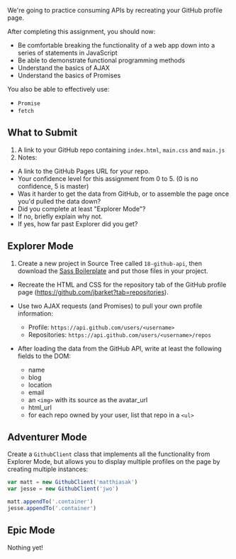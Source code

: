 We're going to practice consuming APIs by recreating your GitHub profile page.

After completing this assignment, you should now:

* Be comfortable breaking the functionality of a web app down into a series of statements in JavaScript
* Be able to demonstrate functional programming methods
* Understand the basics of AJAX
* Understand the basics of Promises

You also be able to effectively use:

* `Promise`
* `fetch`

## What to Submit

1. A link to your GitHub repo containing `index.html`, `main.css` and `main.js`
2. Notes:
  * A link to the GitHub Pages URL for your repo.
  * Your confidence level for this assignment from 0 to 5. (0 is no confidence, 5 is master)
  * Was it harder to get the data from GitHub, or to assemble the page once you'd pulled the data down?
  * Did you complete at least "Explorer Mode"?
  * If no, briefly explain why not.
  * If yes, how far past Explorer did you get?  

## Explorer Mode

1. Create a new project in Source Tree called `18-github-api`, then download the [Sass Boilerplate](https://github.com/TIY-LR-FEE/curriculum/raw/master/Boilerplates/sass.zip) and put those files in your project.

- Recreate the HTML and CSS for the repository tab of the GitHub profile page (https://github.com/jbarket?tab=repositories).

- Use two AJAX requests (and Promises) to pull your own profile information:
  * Profile: `https://api.github.com/users/<username>`
  * Repositories: `https://api.github.com/users/<username>/repos`

- After loading the data from the GitHub API, write at least the following fields to the DOM:
  * name
  * blog
  * location
  * email
  * an `<img>` with its source as the avatar_url
  * html_url
  * for each repo owned by your user, list that repo in a `<ul>`

## Adventurer Mode

Create a `GithubClient` class that implements all the functionality from Explorer Mode, but allows you to display multiple profiles on the page by creating multiple instances:

```js
var matt = new GithubClient('matthiasak')
var jesse = new GithubClient('jwo')

matt.appendTo('.container')
jesse.appendTo('.container')
```

## Epic Mode

Nothing yet!
